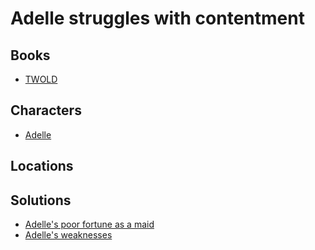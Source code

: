 # Adelle struggles with contentment

## Books

* [TWOLD](../books/twold.md)

## Characters

* [Adelle](../characters/adelle.md)

## Locations



## Solutions

* [Adelle's poor fortune as a maid](../solutions/adelles-poor-fortune-as-maid.md)
* [Adelle's weaknesses](../solutions/adelles-weaknesses.md)
